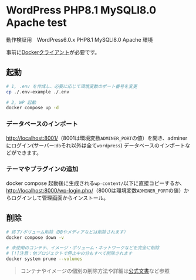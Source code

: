# WordPress PHP8.1 MySQLl8.0 Apache test

動作検証用　WordPress6.0.x PHP8.1 MySQLl8.0 Apache 環境

事前に[Dockerクライアント](https://www.docker.com/products/docker-desktop/)が必要です。

## 起動

```sh
# 1, .env を作成し、必要に応じて環境変数のポート番号を変更
cp ./.env-example ./.env

# 2, WP 起動
docker compose up -d

```

### データベースのインポート

<http://localhost:8001/>（8001は環境変数`ADMINER_PORT`の値）を開き、adminerにログイン(サーバー:`db`それ以外は全て`wordpress`) データベースのインポートなどができます。

### テーマやプラグインの追加

docker compose 起動後に生成される`wp-content/`以下に直接コピーするか、<http://localhost:8000/wp-login.php/>（8000は環境変数`ADMINER_PORT`の値）からログインして管理画面からインストール。

## 削除

```sh
# 終了/ボリューム削除（DBやメディアなどは削除されます）
docker compose down -v

# 未使用のコンテナ、イメージ・ボリューム・ネットワークなどを完全に削除
# [!]注意：他プロジェクトで停止中の分もすべて削除されます
docker system prune --volumes
```

> コンテナやイメージの個別の削除方法や詳細は[公式文書](https://docs.docker.jp/config/pruning.html)など参照
